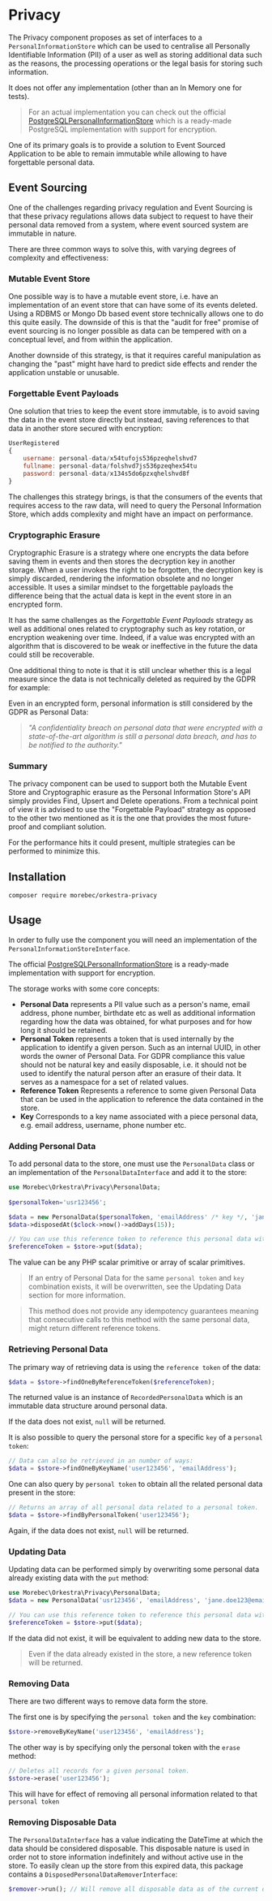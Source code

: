 # Privacy
The Privacy component proposes as set of interfaces to a `PersonalInformationStore` which can be used to centralise
all Personally Identifiable Information (PII) of a user as well as storing additional data such as the reasons, the processing
operations or the legal basis for storing such information.

It does not offer any implementation (other than an In Memory one for tests).

> For an actual implementation you can check out the official [PostgreSQLPersonalInformationStore]() which is a ready-made 
PostgreSQL implementation with support for encryption.

One of its primary goals is to provide a solution to Event Sourced Application to be able to remain immutable
while allowing to have forgettable personal data.

## Event Sourcing
One of the challenges regarding privacy regulation and Event Sourcing is that these privacy regulations allows
data subject to request to have their personal data removed from a system, where event sourced system are immutable in nature.

There are three common ways to solve this, with varying degrees of complexity and effectiveness:

### Mutable Event Store
One possible way is to have a mutable event store, i.e. have an implementation of an event store that can have some of its events deleted.
Using a RDBMS or Mongo Db based event store technically allows one to do this quite easily.
The downside of this is that the "audit for free" promise of event sourcing is no longer possible as data
can be tempered with on a conceptual level, and from within the application.

Another downside of this strategy, is that it requires careful manipulation as changing the "past"
might have hard to predict side effects and render the application unstable or unusable.


### Forgettable Event Payloads
One solution that tries to keep the event store immutable, is to avoid saving the data in the event store directly but instead, saving
references to that data in another store secured with encryption:

```javascript
UserRegistered
{
    username: personal-data/x54tufojs536pzeqhelshvd7
    fullname: personal-data/folshvd7js536pzeqhex54tu
    password: personal-data/x134s5do6pzxqhelshvd8f
}
```

The challenges this strategy brings, is that the consumers of the events that requires access to the raw data,
will need to query the Personal Information Store, which adds complexity and might have an impact on performance.

### Cryptographic Erasure
Cryptographic Erasure is a strategy where one encrypts the data before saving them in events
and then stores the decryption key in another storage. When a user invokes the right to be forgotten, the
decryption key is simply discarded, rendering the information obsolete and no longer accessible.
It uses a similar mindset to the forgettable payloads the difference being that the actual data 
is kept in the event store in an encrypted form.

It has the same challenges as the *Forgettable Event Payloads* strategy as well as additional ones
related to cryptography such as key rotation, or encryption weakening over time.
Indeed, if a value was encrypted with an algorithm that is discovered to be weak or ineffective in the future
the data could still be recoverable.

One additional thing to note is that it is still unclear whether this is a legal measure since the data is
not technically deleted as required by the GDPR for example:

Even in an encrypted form, personal information is still considered by the GDPR as Personal Data:
> 
> *"A confidentiality breach on personal data that were encrypted with a state-of-the-art algorithm is still a personal data breach, and has to be notified to the authority."*
 


### Summary
The privacy component can be used to support both the Mutable Event Store and Cryptographic erasure
as the Personal Information Store's API simply provides Find, Upsert and Delete operations.
From a technical point of view it is advised to use the "Forgettable Payload" strategy as opposed 
to the other two mentioned as it is the one that provides the most future-proof and compliant solution.

For the performance hits it could present, multiple strategies can be performed to minimize this.

## Installation

```shell
composer require morebec/orkestra-privacy
```

## Usage
In order to fully use the component you will need an implementation of the `PersonalInformationStoreInterface`.

The official [PostgreSQLPersonalInformationStore]() is a ready-made implementation with support for encryption.

The storage works with some core concepts:
- **Personal Data** represents a PII value such as a person's name, email address, phone number, birthdate etc as well as additional information regarding how the data was obtained, 
  for what purposes and for how long it should be retained.
- **Personal Token** represents a token that is used internally by the application to identify a given person. Such as an internal UUID, in other words the owner of Personal Data. 
  For GDPR compliance this value should not be natural key and easily disposable, i.e. it should not be used to identify the natural person after an erasure of their data.
  It serves as a namespace for a set of related values.
- **Reference Token** Represents a reference to some given Personal Data that can be used in the application to reference the data contained in the store.
- **Key** Corresponds to a key name associated with a piece personal data, e.g. email address, username, phone number etc.


### Adding Personal Data
To add personal data to the store, one must use the `PersonalData` class or an implementation of the `PersonalDataInterface` and add it to the store:

```php
use Morebec\Orkestra\Privacy\PersonalData;
 
$personalToken='usr123456';

$data = new PersonalData($personalToken, 'emailAddress' /* key */, 'jane.doe@email.com' /* value */, 'registration_form' /* source */);
$data->disposedAt($clock->now()->addDays(15));

// You can use this reference token to reference this personal data within the store in your application code.
$referenceToken = $store->put($data);
```

The value can be any PHP scalar primitive or array of scalar primitives.

> If an entry of Personal Data for the same `personal token` and `key` combination exists, it will be overwritten, 
> see the Updating Data section for more information.

> This method does not provide any idempotency guarantees meaning that
> consecutive calls to this method with the same personal data, might return
> different reference tokens.

### Retrieving Personal Data
The primary way of retrieving data is using the `reference token` of the data:
```php
$data = $store->findOneByReferenceToken($referenceToken);
```
The returned value is an instance of `RecordedPersonalData` which is an immutable data structure around personal data.

If the data does not exist, `null` will be returned.

It is also possible to query the personal store for a specific `key` of a `personal token`:

```php
// Data can also be retrieved in an number of ways:
$data = $store->findOneByKeyName('user123456', 'emailAddress'); 
```

One can also query by `personal token` to obtain all the related personal data present in the store: 
```php
// Returns an array of all personal data related to a personal token.
$data = $store->findByPersonalToken('user123456');

```

Again, if the data does not exist, `null` will be returned.


### Updating Data
Updating data can be performed simply by overwriting some personal data already existing data with the `put` method:

```php
use Morebec\Orkestra\Privacy\PersonalData;
$data = new PersonalData('usr123456', 'emailAddress', 'jane.doe123@email.com', 'account_settings');

// You can use this reference token to reference this personal data within the store.
$referenceToken = $store->put($data);
```

If the data did not exist, it will be equivalent to adding new data to the store.

> Even if the data already existed in the store, a new reference token will be returned.

### Removing Data
There are two different ways to remove data form the store.

The first one is by specifying the `personal token` and the `key` combination:
```php
$store->removeByKeyName('user123456', 'emailAddress');
```

The other way is by specifying only the personal token with the `erase` method:
```php
// Deletes all records for a given personal token.
$store->erase('user123456');
```

This will have for effect of removing all personal information related to that `personal token`

### Removing Disposable Data
The `PersonalDataInterface` has a value indicating the DateTime at which the data should be considered disposable.
This disposable nature is used in order not to store information indefinitely and without active use in the store.
To easily clean up the store from this expired data, this package contains a `DisposedPersonalDataRemoverInterface`:

```php
$remover->run(); // Will remove all disposable data as of the current date time.
```